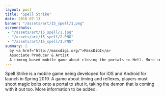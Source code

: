 ```yaml
---
layout: post
title: "Spell Strike"
date: 2018-07-13
banner: "/assets/art/15_spell/1.png"
screenshots:
 - "/assets/art/15_spell/1.jpg"
 - "/assets/art/15_spell/2.PNG"
 - "/assets/art/15_spell/3.PNG"
summary: |
  by <a href="http://massdigi.org/">MassDiGI</a>
  Associate Producer & Artist
  A timing-based mobile game about closing the portals to Hell. More information to come.
---
```


Spell Strike is a mobile game being developed for iOS and Android for launch in Spring 2019.  A game about timing and reflexes, players must shoot magic bolts onto a portal to shut it, taking the demon that is coming with it out too. More information to be added.
